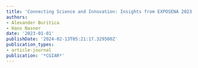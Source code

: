 ```yaml
---
title: 'Connecting Science and Innovation: Insights from EXPOSENA 2023'
authors:
- Alexander Buritica
- Hans Nasner
date: '2023-01-01'
publishDate: '2024-02-13T05:21:17.329500Z'
publication_types:
- article-journal
publication: '*CGIAR*'
---
```

